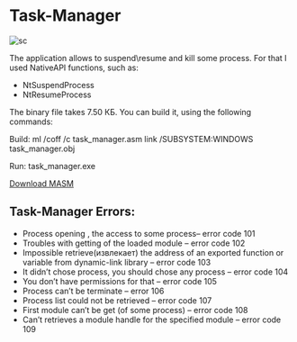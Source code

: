 # Task-Manager
![sc](https://user-images.githubusercontent.com/57411317/80278190-f5169580-86fc-11ea-9b1c-72351ddddf60.PNG)

The application allows to suspend\resume and kill some process. For that I used NativeAPI functions, such as: 
* NtSuspendProcess
* NtResumeProcess

The binary file takes 7.50 КБ. You can build it, using the following commands:

Build:
ml /coff /c task_manager.asm
link /SUBSYSTEM:WINDOWS task_manager.obj

Run:
task_manager.exe

[Download MASM](https://www.masm32.com/)

## Task-Manager Errors:
  *	Process opening , the access to some process– error code  101
  *	Troubles with getting of the loaded module – error code 102
  *	Impossible retrieve(извлекает) the address of an exported function or variable from dynamic-link library – error code 103
  *	It didn’t chose process, you should chose any process – error code 104
  *	You don’t have permissions for  that – error code 105
  *	Process can’t be  terminate – error 106
  *	Process list could not be retrieved – error code 107
  *	First module can’t be get (of some process) – error code 108
  * Can’t retrieves a module handle for the specified module – error code 109
